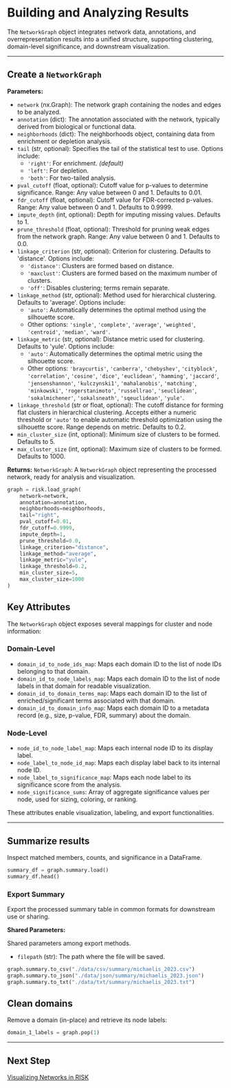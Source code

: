 # Building and Analyzing Results

The `NetworkGraph` object integrates network data, annotations, and overrepresentation results into a unified structure, supporting clustering, domain-level significance, and downstream visualization.

---

## Create a `NetworkGraph`

**Parameters:**

- `network` (nx.Graph): The network graph containing the nodes and edges to be analyzed.
- `annotation` (dict): The annotation associated with the network, typically derived from biological or functional data.
- `neighborhoods` (dict): The neighborhoods object, containing data from enrichment or depletion analysis.
- `tail` (str, optional): Specifies the tail of the statistical test to use. Options include:
  - `'right'`: For enrichment. _(default)_
  - `'left'`: For depletion.
  - `'both'`: For two-tailed analysis.
- `pval_cutoff` (float, optional): Cutoff value for p-values to determine significance. Range: Any value between 0 and 1. Defaults to 0.01.
- `fdr_cutoff` (float, optional): Cutoff value for FDR-corrected p-values. Range: Any value between 0 and 1. Defaults to 0.9999.
- `impute_depth` (int, optional): Depth for imputing missing values. Defaults to 1.
- `prune_threshold` (float, optional): Threshold for pruning weak edges from the network graph. Range: Any value between 0 and 1. Defaults to 0.0.
- `linkage_criterion` (str, optional): Criterion for clustering. Defaults to 'distance'. Options include:
  - `'distance'`: Clusters are formed based on distance.
  - `'maxclust'`: Clusters are formed based on the maximum number of clusters.
  - `'off'`: Disables clustering; terms remain separate.
- `linkage_method` (str, optional): Method used for hierarchical clustering. Defaults to 'average'. Options include:
  - `'auto'`: Automatically determines the optimal method using the silhouette score.
  - Other options: `'single'`, `'complete'`, `'average'`, `'weighted'`, `'centroid'`, `'median'`, `'ward'`.
- `linkage_metric` (str, optional): Distance metric used for clustering. Defaults to 'yule'. Options include:
  - `'auto'`: Automatically determines the optimal metric using the silhouette score.
  - Other options: `'braycurtis'`, `'canberra'`, `'chebyshev'`, `'cityblock'`, `'correlation'`, `'cosine'`, `'dice'`, `'euclidean'`, `'hamming'`, `'jaccard'`, `'jensenshannon'`, `'kulczynski1'`, `'mahalanobis'`, `'matching'`, `'minkowski'`, `'rogerstanimoto'`, `'russellrao'`, `'seuclidean'`, `'sokalmichener'`, `'sokalsneath'`, `'sqeuclidean'`, `'yule'`.
- `linkage_threshold` (str or float, optional): The cutoff distance for forming flat clusters in hierarchical clustering. Accepts either a numeric threshold or `'auto'` to enable automatic threshold optimization using the silhouette score. Range depends on metric. Defaults to 0.2.
- `min_cluster_size` (int, optional): Minimum size of clusters to be formed. Defaults to 5.
- `max_cluster_size` (int, optional): Maximum size of clusters to be formed. Defaults to 1000.

**Returns:**
`NetworkGraph`: A `NetworkGraph` object representing the processed network, ready for analysis and visualization.

```python
graph = risk.load_graph(
    network=network,
    annotation=annotation,
    neighborhoods=neighborhoods,
    tail="right",
    pval_cutoff=0.01,
    fdr_cutoff=0.9999,
    impute_depth=1,
    prune_threshold=0.0,
    linkage_criterion="distance",
    linkage_method="average",
    linkage_metric="yule",
    linkage_threshold=0.2,
    min_cluster_size=5,
    max_cluster_size=1000
)
```

## Key Attributes

The `NetworkGraph` object exposes several mappings for cluster and node information:

### Domain-Level

- `domain_id_to_node_ids_map`: Maps each domain ID to the list of node IDs belonging to that domain.
- `domain_id_to_node_labels_map`: Maps each domain ID to the list of node labels in that domain for readable visualization.
- `domain_id_to_domain_terms_map`: Maps each domain ID to the list of enriched/significant terms associated with that domain.
- `domain_id_to_domain_info_map`: Maps each domain ID to a metadata record (e.g., size, p-value, FDR, summary) about the domain.

### Node-Level

- `node_id_to_node_label_map`: Maps each internal node ID to its display label.
- `node_label_to_node_id_map`: Maps each display label back to its internal node ID.
- `node_label_to_significance_map`: Maps each node label to its significance score from the analysis.
- `node_significance_sums`: Array of aggregate significance values per node, used for sizing, coloring, or ranking.

These attributes enable visualization, labeling, and export functionalities.

---

## Summarize results

Inspect matched members, counts, and significance in a DataFrame.

```python
summary_df = graph.summary.load()
summary_df.head()
```

### Export Summary

Export the processed summary table in common formats for downstream use or sharing.

**Shared Parameters:**

Shared parameters among export methods.

- `filepath` (str): The path where the file will be saved.

```python
graph.summary.to_csv("./data/csv/summary/michaelis_2023.csv")
graph.summary.to_json("./data/json/summary/michaelis_2023.json")
graph.summary.to_txt("./data/txt/summary/michaelis_2023.txt")
```

## Clean domains

Remove a domain (in-place) and retrieve its node labels:

```python
domain_1_labels = graph.pop(1)
```

---

## Next Step

[Visualizing Networks in RISK](6_visualization.md)
